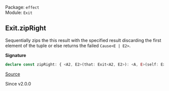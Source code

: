 Package: `effect`<br />
Module: `Exit`<br />

## Exit.zipRight

Sequentially zips the this result with the specified result discarding the
first element of the tuple or else returns the failed `Cause<E | E2>`.

**Signature**

```ts
declare const zipRight: { <A2, E2>(that: Exit<A2, E2>): <A, E>(self: Exit<A, E>) => Exit<A2, E2 | E>; <A, E, A2, E2>(self: Exit<A, E>, that: Exit<A2, E2>): Exit<A2, E | E2>; }
```

[Source](https://github.com/Effect-TS/effect/tree/main/packages/effect/src/Exit.ts#L403)

Since v2.0.0